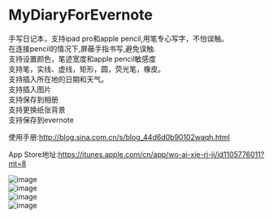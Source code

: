 # MyDiaryForEvernote
手写日记本，支持ipad pro和apple pencil,用笔专心写字，不怕误触。<br />
在连接pencil的情况下,屏蔽手指书写,避免误触.<br />
支持设置颜色，笔迹宽度和apple pencil敏感度<br />
支持笔，实线、虚线，矩形，圆，荧光笔，橡皮。<br />
支持插入所在地的日期和天气。<br />
支持插入图片<br />
支持保存到相册<br />
支持更换纸张背景<br />
支持保存到evernote<br />

使用手册:http://blog.sina.com.cn/s/blog_44d6d0b90102waqh.html<br />

App Store地址:https://itunes.apple.com/cn/app/wo-ai-xie-ri-ji/id1105776011?mt=8<br />


![image](https://github.com/shiwwgis/MyDiaryForEvernote/blob/master/ScreenShots/IMG_0191.PNG)<br />
![image](https://github.com/shiwwgis/MyDiaryForEvernote/blob/master/ScreenShots/IMG_0192.PNG)<br />
![image](https://github.com/shiwwgis/MyDiaryForEvernote/blob/master/ScreenShots/IMG_0193.PNG)<br />
![image](https://github.com/shiwwgis/MyDiaryForEvernote/blob/master/ScreenShots/IMG_0194.PNG)<br />
